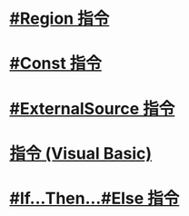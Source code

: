 # [#Region 指令](region-directive.md)
# [#Const 指令](const-directive.md)
# [#ExternalSource 指令](externalsource-directive.md)
# [指令 (Visual Basic)](directives.md)
# [#If...Then...#Else 指令](if-then-else-directives.md)
